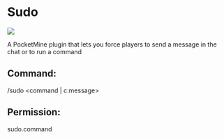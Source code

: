 # Sudo
[![](https://poggit.pmmp.io/shield.state/Sudo)](https://poggit.pmmp.io/p/Sudo)

A PocketMine plugin that lets you force players to send a message in the chat or to run a command

## Command:
/sudo <player> <command | c:message>
  
## Permission:
sudo.command
